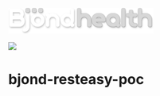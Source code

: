 ![alt text](https://github.com/Bjond/ribbon-resteasy-poc/blob/master/images/bjondhealthlogo-whitegrey.png "Bjönd Inc.")

[![][travis img]][travis]

# bjond-resteasy-poc






[travis]:https://travis-ci.com/Bjond/bjond-axis-adapter
[travis img]:https://api.travis-ci.com/Bjond/bjond-axis-adapter.svg?token=TuAFMXxPapTRzgH8sqrm&branch=master
